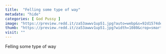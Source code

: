 ```yaml
---
title:  "Felling some type of way"
metadate: "hide"
categories: [ God Pussy ]
image: "https://preview.redd.it/za53awwv1up51.jpg?auto=webp&s=92d1574de83f262b5229bdd6e8385e4bcbcb4a06"
thumb: "https://preview.redd.it/za53awwv1up51.jpg?width=1080&crop=smart&auto=webp&s=d7f58cc90effcf57ce8188ff3c5dc2de12d957c3"
visit: ""
---
```

Felling some type of way
